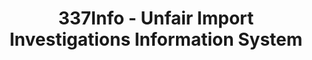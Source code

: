 ---
layout: default
bigquery: https://console.cloud.google.com/bigquery?p=patents-public-data&d=usitc_investigations&page=dataset&project=sheets-management-319211
citation: US International Trade Commission 337Info Unfair Import Investigations Information
  System
contributors: US International Trade Comission
cost: None
description: US International Trade Commission 337Info Unfair Import Investigations
  Information System contains data on investigations done under Section 337. Section
  337 declares the infringement of certain statutory intellectual property rights
  and other forms of unfair competition in import trade to be unlawful practices.
  Most Section 337 investigations involve allegations of patent or registered trademark
  infringement.
documentation: FAQ and tutorial available on the site
last_edit: 04/09/2022, 04:32:46
location: https://pubapps2.usitc.gov/337external/
maintained_by: US International Trade Comission
schema_fields:
- endDateMarkmanHearing
- invUnfairAct
- startDateMarkmanHearing
- scheduledStartDateEvidHear
- finalIdOnViolationIssue
- trademarkNumbers
- htsNumbers
- currentStatus
- teoIdIssueDate
- teoReliefGranted
- scheduledEndDateEvidHear
- complainant
- investigationNo
- publication_number
- dateOfPublicationFrNotice
- patentNumber
- aljAssigned
- docketNo
- teoProceedingInvolved
- dateComplaintFiled
- respondent
- issueDateOtherNonFinal
- actualEndDateEvidHear
- gcAttorney
- id
- cafcAppeals
- finalDetNoViolation
- actualStartDateEvidHear
- investigationType
- ouiiParticipation
- copyrightNumbers
- targetDate
- teoIdDueDate
- finalIdOnViolationDue
- internalRemand
- dateCreated
- ouiiAttorney
- patentNumbers
- finalDetViolation
- investigationTermDate
- markmanHearing
- currentActiveALJ
- lastUpdated
- title
shortname: unfair_import_investigations
tags:
- import
- legal
- trade
timeframe: 2008-2021 (prior to 2008 downloadable as a JSON file)
title: 337Info - Unfair Import Investigations Information System
uuid: 2721f5ec-e599-4890-9265-9706719fc71e
---